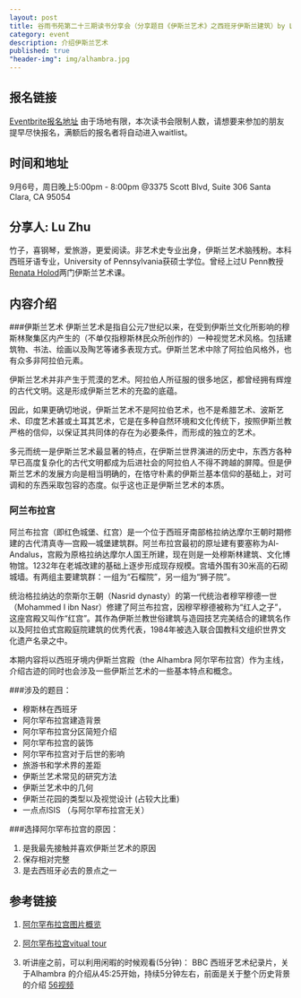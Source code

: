 ```yaml
---
layout: post
title: 谷雨书苑第二十三期读书分享会（分享题目《伊斯兰艺术》之西班牙伊斯兰建筑）by Lu Zhu
category: event
description: 介绍伊斯兰艺术
published: true
"header-img": img/alhambra.jpg
---
```



## 报名链接
[Eventbrite报名地址](https://www.eventbrite.com/e/18408587581)
由于场地有限，本次读书会限制人数，请想要来参加的朋友提早尽快报名，满额后的报名者将自动进入waitlist。

## 时间和地址
9月6号，周日晚上5:00pm - 8:00pm
@3375 Scott Blvd, Suite 306
Santa Clara, CA 95054

## 分享人: Lu Zhu
竹子，喜钢琴，爱旅游，更爱阅读。非艺术史专业出身，伊斯兰艺术脑残粉。本科西班牙语专业，University of Pennsylvania获硕士学位。曾经上过U Penn教授[Renata Holod](https://www.sas.upenn.edu/arthistory/people/profile/renata-holod)两门伊斯兰艺术课。

## 内容介绍

###伊斯兰艺术
伊斯兰艺术是指自公元7世纪以来，在受到伊斯兰文化所影响的穆斯林聚集区内产生的（不单仅指穆斯林民众所创作的）一种视觉艺术风格。包括建筑物、书法、绘画以及陶艺等诸多表现方式。伊斯兰艺术中除了阿拉伯风格外，也有众多非阿拉伯元素。

伊斯兰艺术并非产生于荒漠的艺术。阿拉伯人所征服的很多地区，都曾经拥有辉煌的古代文明。这是形成伊斯兰艺术的充盈的底蕴。

因此，如果更确切地说，伊斯兰艺术不是阿拉伯艺术，也不是希腊艺术、波斯艺术、印度艺术甚或土耳其艺术，它是在多种自然环境和文化传统下，按照伊斯兰教严格的信仰，以保证其共同体的存在为必要条件，而形成的独立的艺术。

多元而统一是伊斯兰艺术最显著的特点，在伊斯兰世界演进的历史中，东西方各种早已高度复杂化的古代文明都成为后进社会的阿拉伯人不得不跨越的屏障。但是伊斯兰艺术的发展方向是相当明确的，在恪守朴素的伊斯兰基本信仰的基础上，对可调和的东西采取包容的态度。似乎这也正是伊斯兰艺术的本质。

### 阿兰布拉宫
阿兰布拉宫（即红色城堡、红宫）是一个位于西班牙南部格拉纳达摩尔王朝时期修建的古代清真寺—宫殿—城堡建筑群。阿兰布拉宫最初的原址建有要塞称为Al-Andalus，宫殿为原格拉纳达摩尔人国王所建，现在则是一处穆斯林建筑、文化博物馆。1232年在老城改建的基础上逐步形成现存规模。宫墙外围有30米高的石砌城墙。有两组主要建筑群：一组为“石榴院”，另一组为“狮子院”。

统治格拉纳达的奈斯尔王朝（Nasrid dynasty）的第一代统治者穆罕穆德一世（Mohammed I ibn Nasr）修建了阿兰布拉宫，因穆罕穆德被称为“红人之子”，这座宫殿又叫作“红宫”。其作為伊斯兰教世俗建筑与造园技艺完美结合的建筑名作以及阿拉伯式宫殿庭院建筑的优秀代表，1984年被选入联合国教科文组织世界文化遗产名录之中。

本期内容将以西班牙境内伊斯兰宫殿（the Alhambra 阿尔罕布拉宫）作为主线，介绍古迹的同时也会涉及一些伊斯兰艺术的一些基本特点和概念。

###涉及的题目：
 *  穆斯林在西班牙
 *  阿尔罕布拉宫建造背景
 *  阿尔罕布拉宫分区简短介绍
 *  阿尔罕布拉宫的装饰
 *  阿尔罕布拉宫对于后世的影响
 *  旅游书和学术界的差距
 *  伊斯兰艺术常见的研究方法
 *  伊斯兰艺术中的几何
 *  伊斯兰花园的类型以及视觉设计 (占较大比重)
 *  一点点ISIS （与阿尔罕布拉宫无关）

###选择阿尔罕布拉宫的原因：
1. 是我最先接触并喜欢伊斯兰艺术的原因
2. 保存相对完整
3. 是去西班牙必去的景点之一

## 参考链接

1. [阿尔罕布拉宫图片概览](https://www.flickr.com/photos/retrorocketrick/sets/72157611310573746/)

2. [阿尔罕布拉宫vitual tour](http://www.aramcoworld.com/issue/200604/alhambra/tourmenu.htm)

3. 听讲座之前，可以利用闲暇的时候观看(5分钟)：
BBC 西班牙艺术纪录片，关于Alhambra 的介绍从45:25开始，持续5分钟左右，前面是关于整个历史背景的介绍
[56视频](http://www.56.com/u11/v_NTkxMzMxODQ.html)
